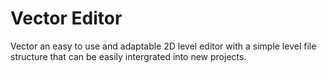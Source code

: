 # Vector Editor

Vector an easy to use and adaptable 2D level editor with a simple level file structure that can be easily intergrated into new projects. 
